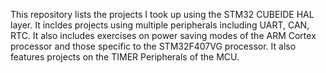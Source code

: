 This repository lists the projects I took up using the STM32 CUBEIDE HAL layer. It incldes projects using multiple peripherals including UART, CAN, RTC. It also includes exercises on power saving modes of the ARM Cortex processor and those specific to the STM32F407VG processor. It also features projects on the TIMER Peripherals of the MCU.
